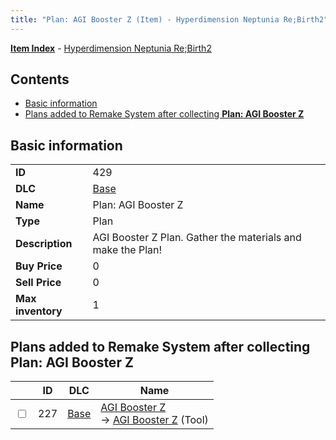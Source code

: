 ```yaml
---
title: "Plan: AGI Booster Z (Item) - Hyperdimension Neptunia Re;Birth2"
---
```


[**Item Index**](/neptunia/rb2/item/index.html) - [Hyperdimension Neptunia Re;Birth2](/neptunia/rb2)

## Contents

- [Basic information](#basic-information)
- [Plans added to Remake System after collecting **Plan: AGI Booster Z**](#plans-added-to-remake-system-after-collecting-plan-agi-booster-z)

## Basic information

|   |   |
| -- | -- |
| **ID** | 429 |
| **DLC** | [Base](/neptunia/rb2/dlc/0-base.html) |
| **Name** | Plan: AGI Booster Z |
| **Type** | Plan |
| **Description** | AGI Booster Z Plan. Gather the materials and make the Plan! |
| **Buy Price** | 0 |
| **Sell Price** | 0 |
| **Max inventory** | 1 |

## Plans added to Remake System after collecting **Plan: AGI Booster Z**

|    | ID | DLC | Name |
| -- | -- | --- | ---- |
| <input type="checkbox" id="rb2-remake-0-227" class="trackbox" /> | 227 | [Base](/neptunia/rb2/dlc/0-base.html) | [AGI Booster Z](/neptunia/rb2/remake/0-227-agi-booster-z.html)<br />→ [AGI Booster Z](/neptunia/rb2/item/0-32-agi-booster-z.html) (Tool) |